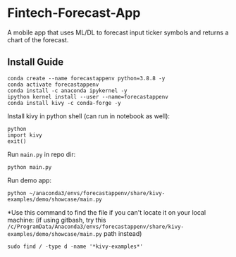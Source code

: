 # Fintech-Forecast-App
A mobile app that uses ML/DL to forecast input ticker symbols and returns a chart of the forecast.

## Install Guide
```
conda create --name forecastappenv python=3.8.8 -y
conda activate forecastappenv
conda install -c anaconda ipykernel -y
ipython kernel install --user --name=forecastappenv
conda install kivy -c conda-forge -y
```
Install kivy in python shell (can run in notebook as well):
```
python
import kivy
exit()
```
Run `main.py` in repo dir:
```
python main.py
```


Run demo app:
```
python ~/anaconda3/envs/forecastappenv/share/kivy-examples/demo/showcase/main.py
```
*Use this command to find the file if you can't locate it on your local machine:
(if using gitbash, try this `/c/ProgramData/Anaconda3/envs/forecastappenv/share/kivy-examples/demo/showcase/main.py` path instead)
```
sudo find / -type d -name '*kivy-examples*'
```
